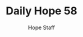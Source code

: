 ---
image: /assets/img/daily-hope-default-artwork.png
title: Daily Hope 58
number: 58
categories:
  - Daily Hope
author: Hope Staff
notes: Daily Hope 58
embed: >-
  <iframe style="border-radius:12px" src="https://open.spotify.com/embed/episode/5v8qqKq9CNspzoQMGjvHmf?utm_source=generator" width="100%" height="152" frameBorder="0" allowfullscreen="" allow="autoplay; clipboard-write; encrypted-media; fullscreen; picture-in-picture" loading="lazy"></iframe>
---